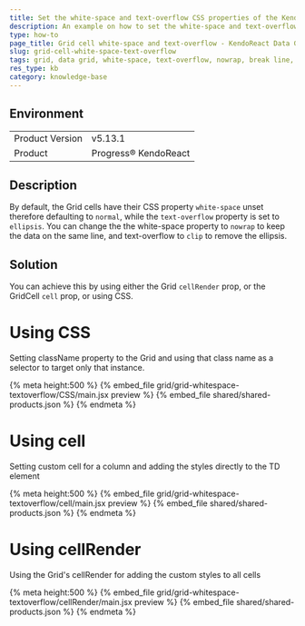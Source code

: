 ```yaml
---
title: Set the white-space and text-overflow CSS properties of the KendoReact Grid cells
description: An example on how to set the white-space and text-overflow CSS properties of the Grid cells
type: how-to
page_title: Grid cell white-space and text-overflow - KendoReact Data Grid
slug: grid-cell-white-space-text-overflow
tags: grid, data grid, white-space, text-overflow, nowrap, break line, ellipsis
res_type: kb
category: knowledge-base
---
```


## Environment

<table>
<tbody>
<tr>
<td>Product Version</td>
<td>v5.13.1</td>
</tr>
<tr>
<td>Product</td>
<td>Progress® KendoReact</td>
</tr>
</tbody>
</table>


## Description

By default, the Grid cells have their CSS property `white-space` unset therefore defaulting to `normal`, while the `text-overflow` property is set to `ellipsis`. You can change the the white-space property to `nowrap` to keep the data on the same line, and text-overflow to `clip` to remove the ellipsis.

## Solution

You can achieve this by using either the Grid `cellRender` prop, or the GridCell `cell` prop, or using CSS.

# Using CSS

Setting className property to the Grid and using that class name as a selector to target only that instance.

{% meta height:500 %}
{% embed_file grid/grid-whitespace-textoverflow/CSS/main.jsx preview %}
{% embed_file shared/shared-products.json %}
{% endmeta %}

# Using cell

Setting custom cell for a column and adding the styles directly to the TD element

{% meta height:500 %}
{% embed_file grid/grid-whitespace-textoverflow/cell/main.jsx preview %}
{% embed_file shared/shared-products.json %}
{% endmeta %}

# Using cellRender

Using the Grid's cellRender for adding the custom styles to all cells

{% meta height:500 %}
{% embed_file grid/grid-whitespace-textoverflow/cellRender/main.jsx preview %}
{% embed_file shared/shared-products.json %}
{% endmeta %}